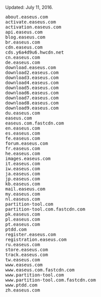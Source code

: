 <span box-like>Updated: July 11, 2016.</span>
<br />
<!--more-->

<pre>
about.easeus.com
activate.easeus.com
activation.easeus.com
api.easeus.com
blog.easeus.com
br.easeus.com
cdn.easeus.com
cds.y6a4d9u6.hwcdn.net
cn.easeus.com
de.easeus.com
download.easeus.com
download2.easeus.com
download3.easeus.com
download4.easeus.com
download5.easeus.com
download6.easeus.com
download7.easeus.com
download8.easeus.com
download9.easeus.com
du.easeus.com
easeus.com
easeus.com.fastcdn.com
en.easeus.com
es.easeus.com
fe.easeus.com
forum.easeus.com
fr.easeus.com
he.easeus.com
images.easeus.com
it.easeus.com
iw.easeus.com
ja.easeus.com
jp.easeus.com
kb.easeus.com
mail.easeus.com
my.easeus.com
nl.easeus.com
partition-tool.com
partition-tool.com.fastcdn.com
pk.easeus.com
pl.easeus.com
pt.easeus.com
ptdd.com
register.easeus.com
registration.easeus.com
ru.easeus.com
store.easeus.com
track.easeus.com
tw.easeus.com
www.easeus.com
www.easeus.com.fastcdn.com
www.partition-tool.com
www.partition-tool.com.fastcdn.com
www.ptdd.com
zh.easeus.com
</pre>